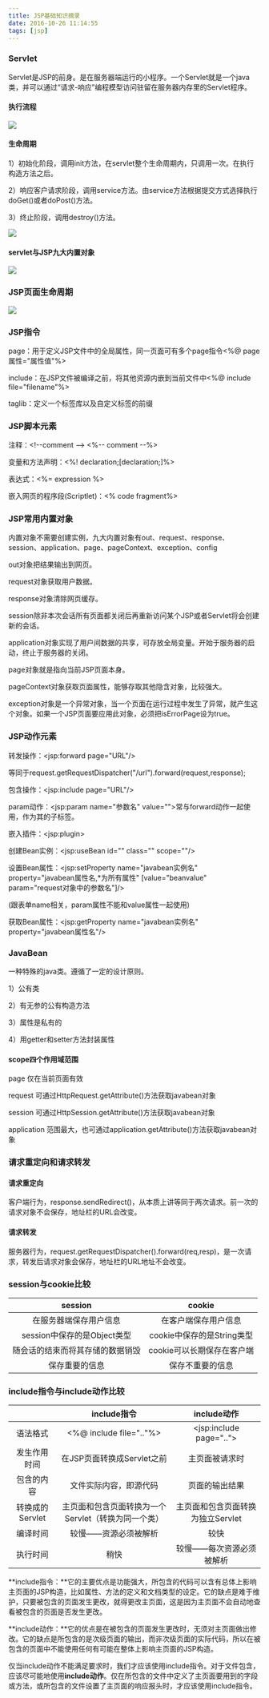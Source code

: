 ```yaml
---
title: JSP基础知识摘录
date: 2016-10-26 11:14:55
tags: [jsp]
---
```


### **Servlet**

Servlet是JSP的前身。是在服务器端运行的小程序。一个Servlet就是一个java类，并可以通过“请求-响应”编程模型访问驻留在服务器内存里的Servlet程序。

#### **执行流程**

![](http://ohjnxvaxm.bkt.clouddn.com/execution-servlet.jpg)

<!--more-->

#### **生命周期**

1）初始化阶段，调用init方法，在servlet整个生命周期内，只调用一次。在执行构造方法之后。

2）响应客户请求阶段，调用service方法。由service方法根据提交方式选择执行doGet()或者doPost()方法。

3）终止阶段，调用destroy()方法。

![](http://ohjnxvaxm.bkt.clouddn.com/servlet-lifetime.jpg)

#### **servlet与JSP九大内置对象**

![](http://ohjnxvaxm.bkt.clouddn.com/servlet-nine-object.jpg)

### **JSP页面生命周期**


 ![](http://ohjnxvaxm.bkt.clouddn.com/jsp-lifetime.png)

### **JSP指令**

page：用于定义JSP文件中的全局属性，同一页面可有多个page指令<%@ page 属性="属性值"%>

include：在JSP文件被编译之前，将其他资源内嵌到当前文件中<%@ include file="filename"%>

taglib：定义一个标签库以及自定义标签的前缀

### **JSP脚本元素**

注释：<\!--comment  --> <%\--  comment --%>

变量和方法声明：<%! declaration;[declaration;]%>

表达式：<%= expression %>

嵌入网页的程序段(Scriptlet)：<%  code fragment%>

### **JSP常用内置对象**

内置对象不需要创建实例，九大内置对象有out、request、response、session、application、page、pageContext、exception、config

out对象把结果输出到网页。

request对象获取用户数据。

response对象清除网页缓存。

session除非本次会话所有页面都关闭后再重新访问某个JSP或者Servlet将会创建新的会话。

application对象实现了用户间数据的共享，可存放全局变量。开始于服务器的启动，终止于服务器的关闭。

page对象就是指向当前JSP页面本身。

pageContext对象获取页面属性，能够存取其他隐含对象，比较强大。

exception对象是一个异常对象，当一个页面在运行过程中发生了异常，就产生这个对象。如果一个JSP页面要应用此对象，必须把isErrorPage设为true。

### **JSP动作元素**

转发操作：\<jsp:forward page="URL"/\>

等同于request.getRequestDispatcher("/url").forward(request,response);

包含操作：\<jsp:include page="URL"/\>

param动作：\<jsp:param name="参数名" value=""\>常与forward动作一起使用，作为其的子标签。

嵌入插件：\<jsp:plugin\>

创建Bean实例：\<jsp:useBean id="" class="" scope=""/\>

设置Bean属性：\<jsp:setProperty name="javabean实例名" property="javabean属性名,*为所有属性" [value="beanvalue" param="request对象中的参数名"]/\>

(跟表单name相关，param属性不能和value属性一起使用)

获取Bean属性：\<jsp:getProperty name="javabean实例名" property="javabean属性名"/\>

### **JavaBean**

一种特殊的java类。遵循了一定的设计原则。

1）公有类

2）有无参的公有构造方法

3）属性是私有的

4）用getter和setter方法封装属性

#### **scope四个作用域范围**

page 仅在当前页面有效

request 可通过HttpRequest.getAttribute()方法获取javabean对象

session 可通过HttpSession.getAttribute()方法获取javabean对象

application 范围最大，也可通过application.getAttribute()方法获取javabean对象

### **请求重定向和请求转发**

#### **请求重定向**

客户端行为，response.sendRedirect()，从本质上讲等同于两次请求。前一次的请求对象不会保存，地址栏的URL会改变。

#### **请求转发**

服务器行为，request.getRequestDispatcher().forward(req,resp)，是一次请求，转发后请求对象会保存，地址栏的URL地址不会改变。

### **session与cookie比较**

|       session        |       cookie        |
| :------------------: | :-----------------: |
|     在服务器端保存用户信息      |     在客户端保存用户信息      |
| session中保存的是Object类型 | cookie中保存的是String类型 |
|   随会话的结束而将其存储的数据销毁   |  cookie可以长期保存在客户端   |
|       保存重要的信息        |      保存不重要的信息       |

### **include指令与include动作比较**

|             |           include指令           |         include动作         |
| :---------: | :---------------------------: | :-----------------------: |
|    语法格式     |    <%@ include file=".."%>    | \<jsp:include page=".."\> |
|   发生作用时间    |      在JSP页面转换成Servlet之前       |          主页面被请求时          |
|    包含的内容    |          文件实际内容，即源代码          |          页面的输出结果          |
| 转换成的Servlet | 主页面和包含页面转换为一个Servlet（转换为同一个类） |   主页面和包含页面转换为独立Servlet    |
|    编译时间     |          较慢——资源必须被解析          |            较快             |
|    执行时间     |              稍快               |       较慢——每次资源必须被解析       |

**include指令：**它的主要优点是功能强大，所包含的代码可以含有总体上影响主页面的JSP构造，比如属性、方法的定义和文档类型的设定。它的缺点是难于维护，只要被包含的页面发生更改，就得更改主页面，这是因为主页面不会自动地查看被包含的页面是否发生更改。

**include动作：**它的优点是在被包含的页面发生更改时，无须对主页面做出修改。它的缺点是所包含的是次级页面的输出，而非次级页面的实际代码，所以在被包含的页面中不能使用任何有可能在整体上影响主页面的JSP构造。

仅当include动作不能满足要求时，我们才应该使用include指令。对于文件包含，应该尽可能地使用**include动作**。仅在所包含的文件中定义了主页面要用到的字段或方法，或所包含的文件设置了主页面的响应报头时，才应该使用include指令。

